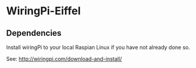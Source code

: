 # WiringPi-Eiffel

## Dependencies
Install wiringPi to your local Raspian Linux if you have not already done so.

See: http://wiringpi.com/download-and-install/
